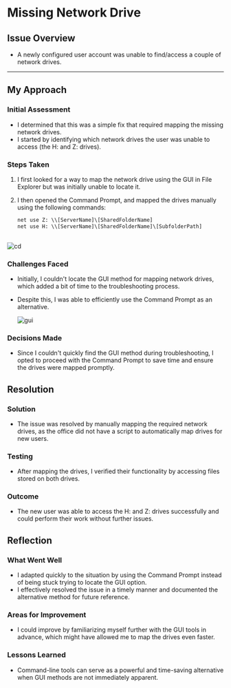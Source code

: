 # Missing Network Drive

## Issue Overview
- A newly configured user account was unable to find/access a couple of network drives.

---

## My Approach

### Initial Assessment
- I determined that this was a simple fix that required mapping the missing network drives.
- I started by identifying which network drives the user was unable to access (the H: and Z: drives).

### Steps Taken
1. I first looked for a way to map the network drive using the GUI in File Explorer but was initially unable to locate it.
2. I then opened the Command Prompt, and mapped the drives manually using the following commands:

   ```cmd
   net use Z: \\[ServerName]\[SharedFolderName]
   net use H: \\[ServerName]\[SharedFolderName]\[SubfolderPath]
  
![cd](https://github.com/user-attachments/assets/722c8c7e-023c-45fa-a1a2-efb97765ebad)

### Challenges Faced
- Initially, I couldn't locate the GUI method for mapping network drives, which added a bit of time to the troubleshooting process.
- Despite this, I was able to efficiently use the Command Prompt as an alternative.

  ![gui](https://github.com/user-attachments/assets/3654fcba-1b07-4009-bc84-7c4305828fa3)

### Decisions Made
- Since I couldn't quickly find the GUI method during troubleshooting, I opted to proceed with the Command Prompt to save time and ensure the drives were mapped promptly.

## Resolution
### Solution
- The issue was resolved by manually mapping the required network drives, as the office did not have a script to automatically map drives for new users.

### Testing
- After mapping the drives, I verified their functionality by accessing files stored on both drives.

### Outcome
- The new user was able to access the H: and Z: drives successfully and could perform their work without further issues.


## Reflection
### What Went Well
- I adapted quickly to the situation by using the Command Prompt instead of being stuck trying to locate the GUI option.
- I effectively resolved the issue in a timely manner and documented the alternative method for future reference.

### Areas for Improvement
- I could improve by familiarizing myself further with the GUI tools in advance, which might have allowed me to map the drives even faster.

### Lessons Learned
- Command-line tools can serve as a powerful and time-saving alternative when GUI methods are not immediately apparent.
